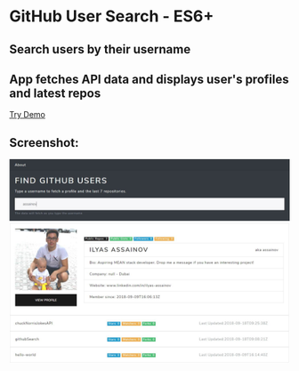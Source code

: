 # GitHub User Search - ES6+
## Search users by their username
## App fetches API data and displays user's profiles and latest repos

[Try Demo](https://assainov.github.io/github-search)
## Screenshot:
![GitHub User Search](search.JPG "GitHub User Search")
![GitHub User Search](profile.JPG "GitHub User Search")